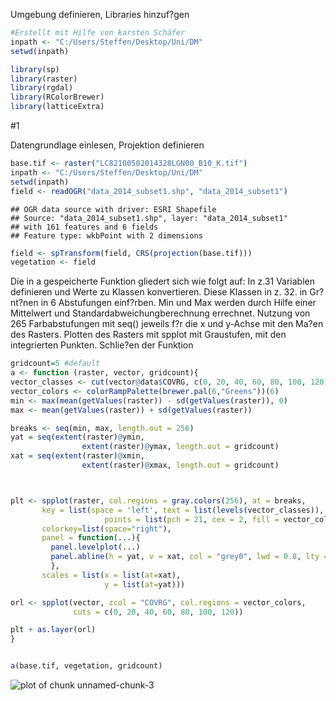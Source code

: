 
Umgebung definieren, Libraries hinzuf?gen


```r
#Erstellt mit Hilfe von karsten Schäfer
inpath <- "C:/Users/Steffen/Desktop/Uni/DM"
setwd(inpath)

library(sp)
library(raster)
library(rgdal)
library(RColorBrewer)
library(latticeExtra)
```

#1

Datengrundlage einlesen, Projektion definieren

```r
base.tif <- raster("LC82100502014328LGN00_B10_K.tif")
inpath <- "C:/Users/Steffen/Desktop/Uni/DM"
setwd(inpath)
field <- readOGR("data_2014_subset1.shp", "data_2014_subset1")
```

```
## OGR data source with driver: ESRI Shapefile 
## Source: "data_2014_subset1.shp", layer: "data_2014_subset1"
## with 161 features and 6 fields
## Feature type: wkbPoint with 2 dimensions
```

```r
field <- spTransform(field, CRS(projection(base.tif)))
vegetation <- field
```



Die in a gespeicherte Funktion gliedert sich wie folgt auf:
In z.31 Variablen definieren und Werte zu Klassen konvertieren.
Diese Klassen in z. 32. in Gr?nt?nen in 6 Abstufungen einf?rben.
Min und Max werden durch Hilfe einer Mittelwert und Standardabweichungberechnung errechnet.
Nutzung von 265 Farbabstufungen mit seq() jeweils f?r die x und y-Achse mit den Ma?en des Rasters.
Plotten des Rasters mit spplot mit Graustufen, mit den integrierten Punkten.
Schlie?en der Funktion


```r
gridcount=5 #default
a <- function (raster, vector, gridcount){
vector_classes <- cut(vector@data$COVRG, c(0, 20, 40, 60, 80, 100, 120))
vector_colors <- colorRampPalette(brewer.pal(6,"Greens"))(6)
min <- max(mean(getValues(raster)) - sd(getValues(raster)), 0)
max <- mean(getValues(raster)) + sd(getValues(raster))

breaks <- seq(min, max, length.out = 256)
yat = seq(extent(raster)@ymin, 
                extent(raster)@ymax, length.out = gridcount)
xat = seq(extent(raster)@xmin, 
                extent(raster)@xmax, length.out = gridcount)



plt <- spplot(raster, col.regions = gray.colors(256), at = breaks,
       key = list(space = 'left', text = list(levels(vector_classes)), 
                     points = list(pch = 21, cex = 2, fill = vector_colors)),
       colorkey=list(space="right"),
       panel = function(...){
         panel.levelplot(...)
         panel.abline(h = yat, v = xat, col = "grey0", lwd = 0.8, lty = 3) 
         },
       scales = list(x = list(at=xat),
                     y = list(at=yat)))

orl <- spplot(vector, zcol = "COVRG", col.regions = vector_colors, 
              cuts = c(0, 20, 40, 60, 80, 100, 120))

plt + as.layer(orl)
}


a(base.tif, vegetation, gridcount)
```

![plot of chunk unnamed-chunk-3](figure/unnamed-chunk-3-1.png) 
